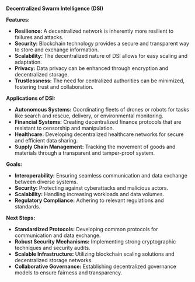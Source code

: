 **Decentralized Swarm Intelligence (DSI)**

**Features:**

* **Resilience:** A decentralized network is inherently more resilient to failures and attacks.
* **Security:** Blockchain technology provides a secure and transparent way to store and exchange information.
* **Scalability:** The decentralized nature of DSI allows for easy scaling and adaptation.
* **Privacy:** Data privacy can be enhanced through encryption and decentralized storage.
* **Trustlessness:** The need for centralized authorities can be minimized, fostering trust and collaboration.

**Applications of DSI:**

* **Autonomous Systems:** Coordinating fleets of drones or robots for tasks like search and rescue, delivery, or environmental monitoring.
* **Financial Systems:** Creating decentralized finance protocols that are resistant to censorship and manipulation.
* **Healthcare:** Developing decentralized healthcare networks for secure and efficient data sharing.
* **Supply Chain Management:** Tracking the movement of goods and materials through a transparent and tamper-proof system.

**Goals:**

* **Interoperability:** Ensuring seamless communication and data exchange between diverse systems.
* **Security:** Protecting against cyberattacks and malicious actors.
* **Scalability:** Handling increasing workloads and data volumes.
* **Regulatory Compliance:** Adhering to relevant regulations and standards.

**Next Steps:**

* **Standardized Protocols:** Developing common protocols for communication and data exchange.
* **Robust Security Mechanisms:** Implementing strong cryptographic techniques and security audits.
* **Scalable Infrastructure:** Utilizing blockchain scaling solutions and decentralized storage networks.
* **Collaborative Governance:** Establishing decentralized governance models to ensure fairness and transparency.

